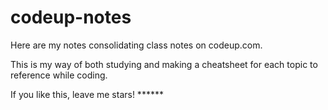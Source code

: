 # codeup-notes
Here are my notes consolidating class notes on codeup.com.

This is my way of both studying and making a cheatsheet for each topic to reference while coding.

If you like this, leave me stars! ******
